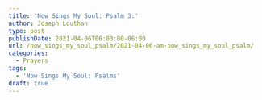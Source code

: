 ```yaml
---
title: 'Now Sings My Soul: Psalm 3:'
author: Joseph Louthan
type: post
publishDate: 2021-04-06T06:00:00-06:00
url: /now_sings_my_soul_psalm/2021-04-06-am-now_sings_my_soul_psalm/
categories:
  - Prayers
tags:
  - 'Now Sings My Soul: Psalms'
draft: true
---
```

<pre>
<div style="font-variant: small-caps;">

</div>

</pre>
